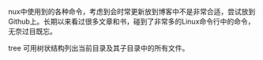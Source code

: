 nux中使用到的各种命令，考虑到会时常更新放到博客中不是非常合适，尝试放到Github上。长期以来看过很多文章和书，碰到了非常多的Linux命令行中的命令，无奈过目既忘。

tree
可用树状结构列出当前目录及其子目录中的所有文件。
